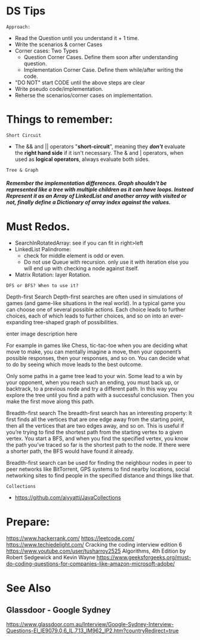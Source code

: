 # DS Tips
~~~
Approach:
~~~
* Read the Question until you understand it + 1 time.
* Write the scenarios & corner Cases
* Corner cases: Two Types
    * Question Corner Cases. Define them soon after understanding question.
    * Implementation Corner Case. Define them while/after writing the code.
* "DO NOT" start CODE until the above steps are clear
* Write pseudo code/implementation.
* Reherse the scenarios/corner cases on implementation.

# Things to remember:
~~~
Short Circuit
~~~
* The && and || operators "**short-circuit**", meaning they ***don't*** evaluate the **right hand side** if it isn't necessary. The & and | operators, when used as **logical operators**, always evaluate both sides.
~~~
Tree & Graph
~~~
##### Remember the implementation differences. Graph shouldn't be represented like a tree with multiple children as it can have loops. Instead Represent it as an Array of LinkedList and another array with visited or not, finally define a Dictionary of array index against the values.
# Must Redos.
* SearchInRotatedArray: see if you can fit in right>left
* LinkedList Palindrome: 
    * check for middle element is odd or even. 
    * Do not use Queue with recursion. only use it with iteration else you will end up with checking a node against itself.
* Matrix Rotation: layer Rotation. 

~~~
DFS or BFS? When to use it?
~~~
Depth-first Search
Depth-first searches are often used in simulations of games (and game-like situations in the real world). In a typical game you can choose one of several possible actions. Each choice leads to further choices, each of which leads to further choices, and so on into an ever-expanding tree-shaped graph of possibilities.

enter image description here

For example in games like Chess, tic-tac-toe when you are deciding what move to make, you can mentally imagine a move, then your opponent’s possible responses, then your responses, and so on. You can decide what to do by seeing which move leads to the best outcome.

Only some paths in a game tree lead to your win. Some lead to a win by your opponent, when you reach such an ending, you must back up, or backtrack, to a previous node and try a different path. In this way you explore the tree until you find a path with a successful conclusion. Then you make the first move along this path.

Breadth-first search
The breadth-first search has an interesting property: It first finds all the vertices that are one edge away from the starting point, then all the vertices that are two edges away, and so on. This is useful if you’re trying to find the shortest path from the starting vertex to a given vertex. You start a BFS, and when you find the specified vertex, you know the path you’ve traced so far is the shortest path to the node. If there were a shorter path, the BFS would have found it already.

Breadth-first search can be used for finding the neighbour nodes in peer to peer networks like BitTorrent, GPS systems to find nearby locations, social networking sites to find people in the specified distance and things like that.

~~~
Collections
~~~
* https://github.com/aiyyatti/JavaCollections
  
# Prepare:
https://www.hackerrank.com/
https://leetcode.com/
https://www.techiedelight.com/
Cracking the coding interview edition 6
https://www.youtube.com/user/tusharroy2525
Algorithms, 4th Edition by Robert Sedgewick and Kevin Wayne
https://www.geeksforgeeks.org/must-do-coding-questions-for-companies-like-amazon-microsoft-adobe/

# See Also
## Glassdoor - Google Sydney
https://www.glassdoor.com.au/Interview/Google-Sydney-Interview-Questions-EI_IE9079.0,6_IL.7,13_IM962_IP2.htm?countryRedirect=true

